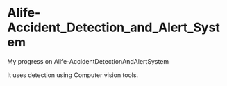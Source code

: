 # Alife-Accident_Detection_and_Alert_System
My progress on Alife-AccidentDetectionAndAlertSystem


It uses detection using Computer vision tools.
